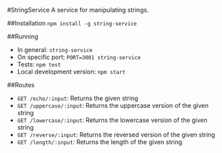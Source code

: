 #StringService
A service for manipulating strings.

##Installation
`npm install -g string-service`

##Running

* In general: `string-service`
* On specific port: `PORT=3001 string-service`
* Tests: `npm test`
* Local development version: `npm start`

##Routes

* `GET /echo/:input`: Returns the given string
* `GET /uppercase/:input`: Returns the uppercase version of the given string
* `GET /lowercase/:input`: Returns the lowercase version of the given string
* `GET /reverse/:input`: Returns the reversed version of the given string
* `GET /length/:input`: Returns the length of the given string
